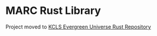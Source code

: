 # MARC Rust Library

Project moved to [KCLS Evergreen Universe Rust Repository](https://github.com/kcls/evergreen-universe-rs)
